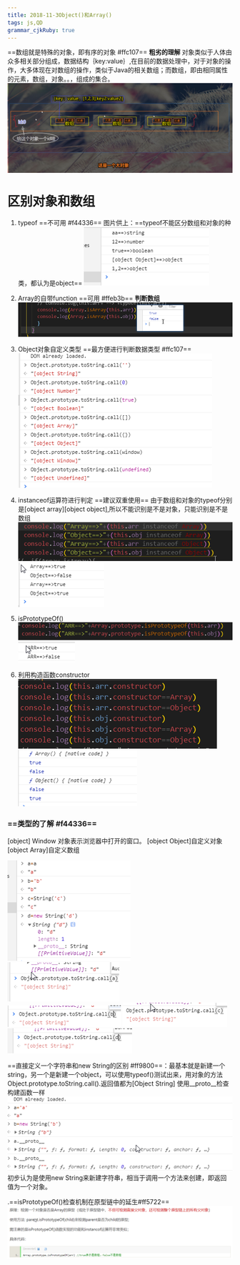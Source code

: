```yaml
---
title: 2018-11-3Object()和Array()
tags: js,QD
grammar_cjkRuby: true
---
```


==数组就是特殊的对象，即有序的对象 #ffc107==
**粗劣的理解**
对象类似于人体由众多相关部分组成，数据结构｛key:value｝,在目前的数据处理中，对于对象的操作，大多体现在对数组的操作，类似于Java的相关数组；而数组，即由相同属性的元素，数组，对象。。，组成的集合。
![enter description here](https://www.github.com/Merlynr/Markdown/raw/noteImg/小书匠/1541238054549.png)



# 区别对象和数组
1. typeof ==不可用 #f44336==
图片供上：==typeof不能区分数组和对象的种类，都认为是object== 
![enter description here](https://www.github.com/Merlynr/Markdown/raw/noteImg/小书匠/1541305911435.png)

2. Array的自带function ==可用 #ffeb3b==
**判断数组**
![enter description here](https://www.github.com/Merlynr/Markdown/raw/noteImg/小书匠/1541306297056.png)

3. Object对象自定义类型 ==最方便进行判断数据类型 #ffc107==
![enter description here](https://www.github.com/Merlynr/Markdown/raw/noteImg/小书匠/1541324490016.png)

4. instanceof运算符进行判定 ==建议双重使用==
由于数组和对象的typeof分别是[object array][object object],所以不能识别是不是对象，只能识别是不是数组
![enter description here](https://www.github.com/Merlynr/Markdown/raw/noteImg/小书匠/1541569480332.png)
![enter description here](https://www.github.com/Merlynr/Markdown/raw/noteImg/小书匠/1541569467617.png)

5. isPrototypeOf()
![enter description here](https://www.github.com/Merlynr/Markdown/raw/noteImg/小书匠/1541610694895.png)
![enter description here](https://www.github.com/Merlynr/Markdown/raw/noteImg/小书匠/1541610198073.png)

6. 利用构造函数constructor
![enter description here](https://www.github.com/Merlynr/Markdown/raw/noteImg/小书匠/1541610629643.png)
![enter description here](https://www.github.com/Merlynr/Markdown/raw/noteImg/小书匠/1541610644338.png)

### ==类型的了解 #f44336==
[object] Window 对象表示浏览器中打开的窗口。
[object Object]自定义对象
[object Array]自定义数组

![enter description here](https://www.github.com/Merlynr/Markdown/raw/noteImg/小书匠/1541326655958.png)
![enter description here](https://www.github.com/Merlynr/Markdown/raw/noteImg/小书匠/1541326708159.png)
![enter description here](https://www.github.com/Merlynr/Markdown/raw/noteImg/小书匠/1541326727710.png)
![enter description here](https://www.github.com/Merlynr/Markdown/raw/noteImg/小书匠/1541326751053.png)
![enter description here](https://www.github.com/Merlynr/Markdown/raw/noteImg/小书匠/1541326760679.png)

==直接定义一个字符串和new String的区别 #ff9800==：最基本就是新建一个string，另一个是新建一个object，可以使用typeof()测试出来，用对象的方法Object.prototype.toString.call().返回值都为[Object String]
使用__proto__检查构建函数一样
![使用__proto__检查构建函数一样](https://www.github.com/Merlynr/Markdown/raw/noteImg/小书匠/1541327517554.png)
 初步认为是使用new String来新建字符串，相当于调用一个方法来创建，即返回值为一个对象。
 
.==isPrototypeOf()检查机制在原型链中的延生#ff5722==
![enter description here](https://www.github.com/Merlynr/Markdown/raw/noteImg/小书匠/1541610349622.png)